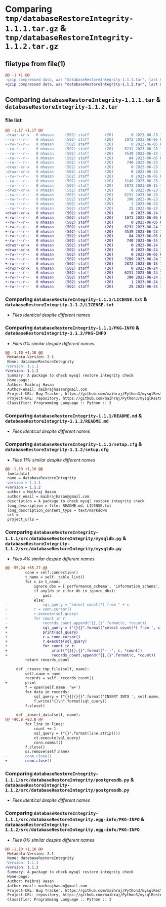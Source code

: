 # Comparing `tmp/databaseRestoreIntegrity-1.1.1.tar.gz` & `tmp/databaseRestoreIntegrity-1.1.2.tar.gz`

## filetype from file(1)

```diff
@@ -1 +1 @@
-gzip compressed data, was "databaseRestoreIntegrity-1.1.1.tar", last modified: Fri Jun 23 11:50:13 2023, max compression
+gzip compressed data, was "databaseRestoreIntegrity-1.1.2.tar", last modified: Sat Jun 24 16:15:19 2023, max compression
```

## Comparing `databaseRestoreIntegrity-1.1.1.tar` & `databaseRestoreIntegrity-1.1.2.tar`

### file list

```diff
@@ -1,17 +1,17 @@
-drwxr-xr-x   0 mhasan     (502) staff       (20)        0 2023-06-23 11:50:13.750264 databaseRestoreIntegrity-1.1.1/
--rw-r--r--   0 mhasan     (502) staff       (20)     1073 2023-06-05 06:11:00.000000 databaseRestoreIntegrity-1.1.1/LICENSE.txt
--rw-r--r--   0 mhasan     (502) staff       (20)        0 2023-06-05 06:11:00.000000 databaseRestoreIntegrity-1.1.1/MANIFEST.in
--rw-r--r--   0 mhasan     (502) staff       (20)     6231 2023-06-23 11:50:13.750347 databaseRestoreIntegrity-1.1.1/PKG-INFO
--rw-r--r--   0 mhasan     (502) staff       (20)     4539 2023-06-23 10:14:38.000000 databaseRestoreIntegrity-1.1.1/README.md
--rw-r--r--   0 mhasan     (502) staff       (20)       84 2023-06-05 06:11:00.000000 databaseRestoreIntegrity-1.1.1/pyproject.toml
--rw-r--r--   0 mhasan     (502) staff       (20)      740 2023-06-23 11:50:13.751241 databaseRestoreIntegrity-1.1.1/setup.cfg
-drwxr-xr-x   0 mhasan     (502) staff       (20)        0 2023-06-23 11:50:13.738617 databaseRestoreIntegrity-1.1.1/src/
-drwxr-xr-x   0 mhasan     (502) staff       (20)        0 2023-06-23 11:50:13.746968 databaseRestoreIntegrity-1.1.1/src/databaseRestoreIntegrity/
--rw-r--r--   0 mhasan     (502) staff       (20)        0 2023-06-05 06:11:00.000000 databaseRestoreIntegrity-1.1.1/src/databaseRestoreIntegrity/__init__.py
--rw-r--r--   0 mhasan     (502) staff       (20)     3149 2023-06-23 11:49:26.000000 databaseRestoreIntegrity-1.1.1/src/databaseRestoreIntegrity/mysqldb.py
--rw-r--r--   0 mhasan     (502) staff       (20)     2872 2023-06-15 13:02:54.000000 databaseRestoreIntegrity-1.1.1/src/databaseRestoreIntegrity/postgresdb.py
-drwxr-xr-x   0 mhasan     (502) staff       (20)        0 2023-06-23 11:50:13.749910 databaseRestoreIntegrity-1.1.1/src/databaseRestoreIntegrity.egg-info/
--rw-r--r--   0 mhasan     (502) staff       (20)     6231 2023-06-23 11:50:13.000000 databaseRestoreIntegrity-1.1.1/src/databaseRestoreIntegrity.egg-info/PKG-INFO
--rw-r--r--   0 mhasan     (502) staff       (20)      390 2023-06-23 11:50:13.000000 databaseRestoreIntegrity-1.1.1/src/databaseRestoreIntegrity.egg-info/SOURCES.txt
--rw-r--r--   0 mhasan     (502) staff       (20)        1 2023-06-23 11:50:13.000000 databaseRestoreIntegrity-1.1.1/src/databaseRestoreIntegrity.egg-info/dependency_links.txt
--rw-r--r--   0 mhasan     (502) staff       (20)       25 2023-06-23 11:50:13.000000 databaseRestoreIntegrity-1.1.1/src/databaseRestoreIntegrity.egg-info/top_level.txt
+drwxr-xr-x   0 mhasan     (502) staff       (20)        0 2023-06-24 16:15:19.481331 databaseRestoreIntegrity-1.1.2/
+-rw-r--r--   0 mhasan     (502) staff       (20)     1073 2023-06-05 06:11:00.000000 databaseRestoreIntegrity-1.1.2/LICENSE.txt
+-rw-r--r--   0 mhasan     (502) staff       (20)        0 2023-06-05 06:11:00.000000 databaseRestoreIntegrity-1.1.2/MANIFEST.in
+-rw-r--r--   0 mhasan     (502) staff       (20)     6231 2023-06-24 16:15:19.481459 databaseRestoreIntegrity-1.1.2/PKG-INFO
+-rw-r--r--   0 mhasan     (502) staff       (20)     4539 2023-06-23 10:14:38.000000 databaseRestoreIntegrity-1.1.2/README.md
+-rw-r--r--   0 mhasan     (502) staff       (20)       84 2023-06-05 06:11:00.000000 databaseRestoreIntegrity-1.1.2/pyproject.toml
+-rw-r--r--   0 mhasan     (502) staff       (20)      740 2023-06-24 16:15:19.482595 databaseRestoreIntegrity-1.1.2/setup.cfg
+drwxr-xr-x   0 mhasan     (502) staff       (20)        0 2023-06-24 16:15:19.467876 databaseRestoreIntegrity-1.1.2/src/
+drwxr-xr-x   0 mhasan     (502) staff       (20)        0 2023-06-24 16:15:19.476359 databaseRestoreIntegrity-1.1.2/src/databaseRestoreIntegrity/
+-rw-r--r--   0 mhasan     (502) staff       (20)        0 2023-06-05 06:11:00.000000 databaseRestoreIntegrity-1.1.2/src/databaseRestoreIntegrity/__init__.py
+-rw-r--r--   0 mhasan     (502) staff       (20)     3289 2023-06-24 16:11:27.000000 databaseRestoreIntegrity-1.1.2/src/databaseRestoreIntegrity/mysqldb.py
+-rw-r--r--   0 mhasan     (502) staff       (20)     2872 2023-06-15 13:02:54.000000 databaseRestoreIntegrity-1.1.2/src/databaseRestoreIntegrity/postgresdb.py
+drwxr-xr-x   0 mhasan     (502) staff       (20)        0 2023-06-24 16:15:19.480892 databaseRestoreIntegrity-1.1.2/src/databaseRestoreIntegrity.egg-info/
+-rw-r--r--   0 mhasan     (502) staff       (20)     6231 2023-06-24 16:15:19.000000 databaseRestoreIntegrity-1.1.2/src/databaseRestoreIntegrity.egg-info/PKG-INFO
+-rw-r--r--   0 mhasan     (502) staff       (20)      390 2023-06-24 16:15:19.000000 databaseRestoreIntegrity-1.1.2/src/databaseRestoreIntegrity.egg-info/SOURCES.txt
+-rw-r--r--   0 mhasan     (502) staff       (20)        1 2023-06-24 16:15:19.000000 databaseRestoreIntegrity-1.1.2/src/databaseRestoreIntegrity.egg-info/dependency_links.txt
+-rw-r--r--   0 mhasan     (502) staff       (20)       25 2023-06-24 16:15:19.000000 databaseRestoreIntegrity-1.1.2/src/databaseRestoreIntegrity.egg-info/top_level.txt
```

### Comparing `databaseRestoreIntegrity-1.1.1/LICENSE.txt` & `databaseRestoreIntegrity-1.1.2/LICENSE.txt`

 * *Files identical despite different names*

### Comparing `databaseRestoreIntegrity-1.1.1/PKG-INFO` & `databaseRestoreIntegrity-1.1.2/PKG-INFO`

 * *Files 0% similar despite different names*

```diff
@@ -1,10 +1,10 @@
 Metadata-Version: 2.1
 Name: databaseRestoreIntegrity
-Version: 1.1.1
+Version: 1.1.2
 Summary: A package to check mysql restore integrity check
 Home-page: 
 Author: Maihraj Hasan
 Author-email: maihrajhasan@gmail.com
 Project-URL: Bug Tracker, https://github.com/maihraj/Python3/mysqlRestoreIntegrityCheck/-/issues
 Project-URL: repository, https://github.com/maihraj/Python3/mysqlRestoreIntegrityCheck
 Classifier: Programming Language :: Python :: 3
```

### Comparing `databaseRestoreIntegrity-1.1.1/README.md` & `databaseRestoreIntegrity-1.1.2/README.md`

 * *Files identical despite different names*

### Comparing `databaseRestoreIntegrity-1.1.1/setup.cfg` & `databaseRestoreIntegrity-1.1.2/setup.cfg`

 * *Files 11% similar despite different names*

```diff
@@ -1,10 +1,10 @@
 [metadata]
 name = databaseRestoreIntegrity
-version = 1.1.1
+version = 1.1.2
 author = Maihraj Hasan
 author_email = maihrajhasan@gmail.com
 description = A package to check mysql restore integrity check
 long_description = file: README.md, LICENSE.txt
 long_description_content_type = text/markdown
 url = 
 project_urls =
```

### Comparing `databaseRestoreIntegrity-1.1.1/src/databaseRestoreIntegrity/mysqldb.py` & `databaseRestoreIntegrity-1.1.2/src/databaseRestoreIntegrity/mysqldb.py`

 * *Files 4% similar despite different names*

```diff
@@ -55,24 +55,27 @@
         conn = self.connection()
         t_name = self._table_list()
         for c in t_name:
             ignore_dbs = ['performance_schema', 'information_schema', 'sys', 'mysql']
             if any(db in c for db in ignore_dbs):
                 pass
             else:
-                sql_query = "select count(*) from " + c
-            r = conn.cursor()
-            r.execute(sql_query)
-            for count in r:
-                records_count.append("{},{}".format(c, *count))  
+                sql_query = ("{}{}".format('select count(*) from ', c))
+                print(sql_query)
+                r = conn.cursor()
+                r.execute(sql_query)
+                for count in r:
+                    print("{}{},{}".format('---', c, *count))
+                    records_count.append("{},{}".format(c, *count))  
         return records_count   
 
     def _create_tmp_file(self, name):
         self.name = name
         records = self._records_count()
+        print
         f = open(self.name, 'w+')
         for data in records:
             sql_query = ("{}{}{}{}".format('INSERT INTO ', self.name, ' (tables_name, records_count, hostname) VALUES ', (data.split(",")[0], data.split(",")[1], self.host)))
             f.write("{}\n".format(sql_query))
         f.close()
         
     def _insert_data(self, name):
@@ -90,8 +93,8 @@
         for line in lines:
             count += 1
             sql_query = ("{}".format(line.strip()))
             ct.execute(sql_query)
             conn.commit()
         f.close()
         os.remove(self.name)
-        conn.close()
+        conn.close()
```

### Comparing `databaseRestoreIntegrity-1.1.1/src/databaseRestoreIntegrity/postgresdb.py` & `databaseRestoreIntegrity-1.1.2/src/databaseRestoreIntegrity/postgresdb.py`

 * *Files identical despite different names*

### Comparing `databaseRestoreIntegrity-1.1.1/src/databaseRestoreIntegrity.egg-info/PKG-INFO` & `databaseRestoreIntegrity-1.1.2/src/databaseRestoreIntegrity.egg-info/PKG-INFO`

 * *Files 0% similar despite different names*

```diff
@@ -1,10 +1,10 @@
 Metadata-Version: 2.1
 Name: databaseRestoreIntegrity
-Version: 1.1.1
+Version: 1.1.2
 Summary: A package to check mysql restore integrity check
 Home-page: 
 Author: Maihraj Hasan
 Author-email: maihrajhasan@gmail.com
 Project-URL: Bug Tracker, https://github.com/maihraj/Python3/mysqlRestoreIntegrityCheck/-/issues
 Project-URL: repository, https://github.com/maihraj/Python3/mysqlRestoreIntegrityCheck
 Classifier: Programming Language :: Python :: 3
```

